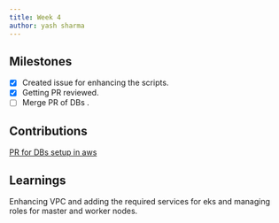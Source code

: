 ```yaml
---
title: Week 4
author: yash sharma
---
```


## Milestones
- [X] Created issue for enhancing the scripts. 
- [X] Getting PR reviewed.
- [ ] Merge PR of DBs .

## Contributions
[PR for DBs setup in aws](https://github.com/Sunbird-Knowlg/knowledge-platform/pull/971)

## Learnings
Enhancing VPC and adding the required services for eks and managing roles for master and worker nodes.
